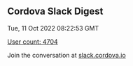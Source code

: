 ## Cordova Slack Digest
Tue, 11 Oct 2022 08:22:53 GMT

[User count: 4704](https://cordova.slack.com/)


Join the conversation at [slack.cordova.io](http://slack.cordova.io/)

